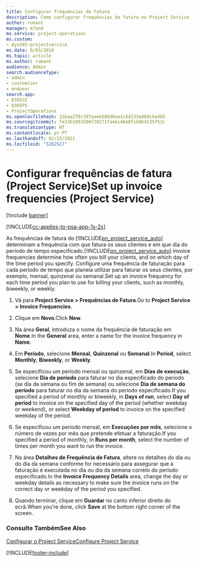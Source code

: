```yaml
---
title: Configurar frequências de fatura
description: Como configurar frequências de fatura no Project Service
author: rumant
manager: kfend
ms.service: project-operations
ms.custom:
- dyn365-projectservice
ms.date: 8/03/2018
ms.topic: article
ms.author: rumant
audience: Admin
search.audienceType:
- admin
- customizer
- enduser
search.app:
- D365CE
- D365PS
- ProjectOperations
ms.openlocfilehash: 21baa270c307aaee584d6ea1c6d133a48dcbe485
ms.sourcegitcommit: fa32b1893286f20271fa4ec4be8fc68bd135f53c
ms.translationtype: HT
ms.contentlocale: pt-PT
ms.lasthandoff: 02/15/2021
ms.locfileid: "5282527"
---
```

# <a name="set-up-invoice-frequencies-project-service"></a><span data-ttu-id="77cbb-103">Configurar frequências de fatura (Project Service)</span><span class="sxs-lookup"><span data-stu-id="77cbb-103">Set up invoice frequencies (Project Service)</span></span>

[!include [banner](../includes/psa-now-project-operations.md)]

[!INCLUDE[cc-applies-to-psa-app-1x-2x](../includes/cc-applies-to-psa-app-1x-2x.md)]

<span data-ttu-id="77cbb-104">As frequências de fatura do [!INCLUDE[pn_project_service_auto](../includes/pn-project-service-auto.md)] determinam a frequência com que fatura os seus clientes e em que dia do período de tempo especificado.</span><span class="sxs-lookup"><span data-stu-id="77cbb-104">[!INCLUDE[pn_project_service_auto](../includes/pn-project-service-auto.md)] invoice frequencies determine how often you bill your clients, and on which day of the time period you specify.</span></span> <span data-ttu-id="77cbb-105">Configure uma frequência de faturação para cada período de tempo que planeia utilizar para faturar os seus clientes, por exemplo, mensal, quinzenal ou semanal.</span><span class="sxs-lookup"><span data-stu-id="77cbb-105">Set up an invoice frequency for each time period you plan to use for billing your clients, such as monthly, biweekly, or weekly.</span></span>  
  
1.  <span data-ttu-id="77cbb-106">Vá para **Project Service > Frequências de Fatura**.</span><span class="sxs-lookup"><span data-stu-id="77cbb-106">Go to **Project Service > Invoice Frequencies**.</span></span>  
  
2.  <span data-ttu-id="77cbb-107">Clique em **Novo**.</span><span class="sxs-lookup"><span data-stu-id="77cbb-107">Click **New**.</span></span>  
  
3.  <span data-ttu-id="77cbb-108">Na área **Geral**, introduza o nome da frequência de faturação em **Nome**.</span><span class="sxs-lookup"><span data-stu-id="77cbb-108">In the **General** area, enter a name for the invoice frequency in **Name**.</span></span>  
  
4.  <span data-ttu-id="77cbb-109">Em **Período**, selecione **Mensal**, **Quinzenal** ou **Semanal**.</span><span class="sxs-lookup"><span data-stu-id="77cbb-109">In **Period**, select **Monthly**, **Biweekly**, or **Weekly**.</span></span>  
  
5.  <span data-ttu-id="77cbb-110">Se especificou um período mensal ou quinzenal, em **Dias de execução**, selecione **Dia de período** para faturar no dia especificado do período (se dia da semana ou fim de semana) ou selecione **Dia de semana do período** para faturar no dia da semana do período especificado.</span><span class="sxs-lookup"><span data-stu-id="77cbb-110">If you specified a period of monthly or biweekly, in **Days of run**, select **Day of period** to invoice on the specified day of the period (whether weekday or weekend), or select **Weekday of period** to invoice on the specified weekday of the period.</span></span>  
  
6.  <span data-ttu-id="77cbb-111">Se especificou um período mensal, em **Execuções por mês**, selecione o número de vezes por mês que pretende efetuar a faturação.</span><span class="sxs-lookup"><span data-stu-id="77cbb-111">If you specified a period of monthly, in **Runs per month**, select the number of times per month you want to run the invoice.</span></span>  
  
7.  <span data-ttu-id="77cbb-112">Na área **Detalhes de Frequência de Fatura**, altere os detalhes do dia ou do dia da semana conforme for necessário para assegurar que a faturação é executada no dia ou dia da semana correto do período especificado.</span><span class="sxs-lookup"><span data-stu-id="77cbb-112">In the **Invoice Frequency Details** area, change the day or weekday details as necessary to make sure the invoice runs on the correct day or weekday of the period you specified.</span></span>  
  
8.  <span data-ttu-id="77cbb-113">Quando terminar, clique em **Guardar** no canto inferior direito do ecrã.</span><span class="sxs-lookup"><span data-stu-id="77cbb-113">When you’re done, click **Save** at the bottom right corner of the screen.</span></span>  
  
### <a name="see-also"></a><span data-ttu-id="77cbb-114">Consulte Também</span><span class="sxs-lookup"><span data-stu-id="77cbb-114">See Also</span></span>  
 [<span data-ttu-id="77cbb-115">Configurar o Project Service</span><span class="sxs-lookup"><span data-stu-id="77cbb-115">Configure Project Service</span></span>](../psa/configure.md)


[!INCLUDE[footer-include](../includes/footer-banner.md)]